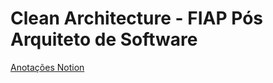 # Clean Architecture - FIAP Pós Arquiteto de Software 

[Anotações Notion](https://octagonal-hosta-0bb.notion.site/Arquitetura-Limpa-174033fb14df81149a06c3b12019944f)

